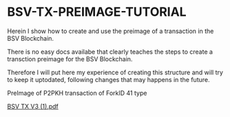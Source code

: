 # BSV-TX-PREIMAGE-TUTORIAL

Herein I show how to create and use the preimage of a transaction in the BSV Blockchain. 

There is no easy docs availabe that clearly teaches the steps to create a transction preimage for the BSV Blockchain.

Therefore I will put here my experience of creating this structure and will try to keep it uptodated, following changes that may happens in the future.

PreImage of P2PKH transaction of ForkID 41 type

[BSV TX V3 (1).pdf](https://github.com/carlosamcruz/BSV-TX-PREIMAGE-TUTORIAL/files/8664989/BSV.TX.V3.1.pdf)

